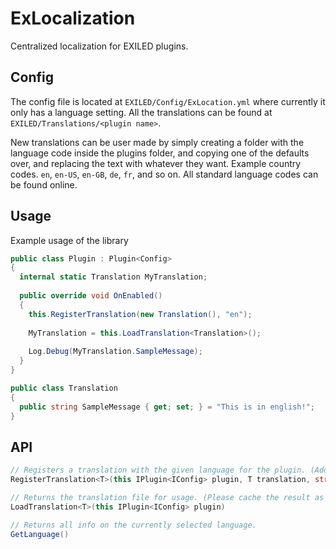# ExLocalization
Centralized localization for EXILED plugins.

## Config
The config file is located at `EXILED/Config/ExLocation.yml` where currently it only has a language setting.
All the translations can be found at `EXILED/Translations/<plugin name>`.

New translations can be user made by simply creating a folder with the language code inside the plugins folder, and copying one of the defaults over, and replacing the text with whatever they want.
Example country codes. `en`, `en-US`, `en-GB`, `de`, `fr`, and so on. All standard language codes can be found online.

## Usage
Example usage of the library
```cs
public class Plugin : Plugin<Config>
{
  internal static Translation MyTranslation;
  
  public override void OnEnabled()
  {
    this.RegisterTranslation(new Translation(), "en");
    
    MyTranslation = this.LoadTranslation<Translation>();
    
    Log.Debug(MyTranslation.SampleMessage);
  }
}

public class Translation
{
  public string SampleMessage { get; set; } = "This is in english!";
}
```

## API
```cs
// Registers a translation with the given language for the plugin. (Adds missing strings to old files, but doesn't override existing strings)
RegisterTranslation<T>(this IPlugin<IConfig> plugin, T translation, string language)

// Returns the translation file for usage. (Please cache the result as the function is a bit taxing to run often)
LoadTranslation<T>(this IPlugin<IConfig> plugin)

// Returns all info on the currently selected language.
GetLanguage()
```
